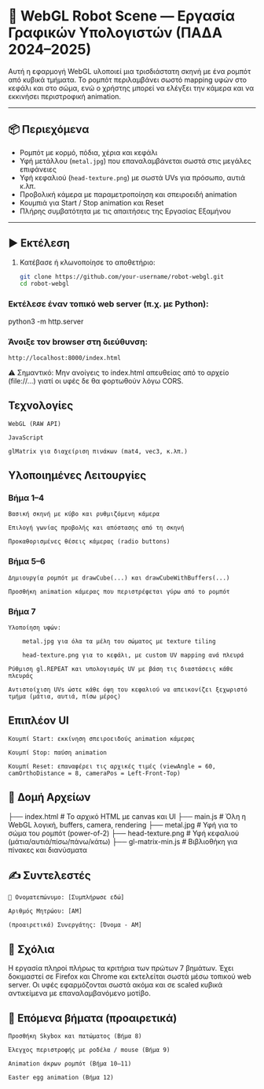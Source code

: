 # 🤖 WebGL Robot Scene — Εργασία Γραφικών Υπολογιστών (ΠΑΔΑ 2024–2025)

Αυτή η εφαρμογή WebGL υλοποιεί μια τρισδιάστατη σκηνή με ένα ρομπότ από κυβικά τμήματα. Το ρομπότ περιλαμβάνει σωστό mapping υφών στο κεφάλι και στο σώμα, ενώ ο χρήστης μπορεί να ελέγξει την κάμερα και να εκκινήσει περιστροφική animation.

---

## 📦 Περιεχόμενα

- Ρομπότ με κορμό, πόδια, χέρια και κεφάλι
- Υφή μετάλλου (`metal.jpg`) που επαναλαμβάνεται σωστά στις μεγάλες επιφάνειες
- Υφή κεφαλιού (`head-texture.png`) με σωστά UVs για πρόσωπο, αυτιά κ.λπ.
- Προβολική κάμερα με παραμετροποίηση και σπειροειδή animation
- Κουμπιά για Start / Stop animation και Reset
- Πλήρης συμβατότητα με τις απαιτήσεις της Εργασίας Εξαμήνου

---

## ▶️ Εκτέλεση

1. Κατέβασε ή κλωνοποίησε το αποθετήριο:
   ```bash
   git clone https://github.com/your-username/robot-webgl.git
   cd robot-webgl

### Εκτέλεσε έναν τοπικό web server (π.χ. με Python):

python3 -m http.server

### Άνοιξε τον browser στη διεύθυνση:

    http://localhost:8000/index.html

⚠️ Σημαντικό: Μην ανοίγεις το index.html απευθείας από το αρχείο (file://...) γιατί οι υφές δε θα φορτωθούν λόγω CORS.

## Τεχνολογίες

    WebGL (RAW API)

    JavaScript

    glMatrix για διαχείριση πινάκων (mat4, vec3, κ.λπ.)

## Υλοποιημένες Λειτουργίες
### Βήμα 1–4

    Βασική σκηνή με κύβο και ρυθμιζόμενη κάμερα

    Επιλογή γωνίας προβολής και απόστασης από τη σκηνή

    Προκαθορισμένες θέσεις κάμερας (radio buttons)

### Βήμα 5–6

    Δημιουργία ρομπότ με drawCube(...) και drawCubeWithBuffers(...)

    Προσθήκη animation κάμερας που περιστρέφεται γύρω από το ρομπότ

### Βήμα 7

    Υλοποίηση υφών:

        metal.jpg για όλα τα μέλη του σώματος με texture tiling

        head-texture.png για το κεφάλι, με custom UV mapping ανά πλευρά

    Ρύθμιση gl.REPEAT και υπολογισμός UV με βάση τις διαστάσεις κάθε πλευράς

    Αντιστοίχιση UVs ώστε κάθε όψη του κεφαλιού να απεικονίζει ξεχωριστό τμήμα (μάτια, αυτιά, πίσω μέρος)

## Επιπλέον UI

    Κουμπί Start: εκκίνηση σπειροειδούς animation κάμερας

    Κουμπί Stop: παύση animation

    Κουμπί Reset: επαναφέρει τις αρχικές τιμές (viewAngle = 60, camOrthoDistance = 8, cameraPos = Left-Front-Top)

## 📂 Δομή Αρχείων

├── index.html             # Το αρχικό HTML με canvas και UI
├── main.js                # Όλη η WebGL λογική, buffers, camera, rendering
├── metal.jpg              # Υφή για το σώμα του ρομπότ (power-of-2)
├── head-texture.png       # Υφή κεφαλιού (μάτια/αυτιά/πίσω/πάνω/κάτω)
├── gl-matrix-min.js       # Βιβλιοθήκη για πίνακες και διανύσματα

## ✍️ Συντελεστές

    👤 Ονοματεπώνυμο: [Συμπλήρωσε εδώ]

    Αριθμός Μητρώου: [ΑΜ]

    (προαιρετικά) Συνεργάτης: [Όνομα - ΑΜ]

## 💬 Σχόλια

Η εργασία πληροί πλήρως τα κριτήρια των πρώτων 7 βημάτων. Έχει δοκιμαστεί σε Firefox και Chrome και εκτελείται σωστά μέσω τοπικού web server. Οι υφές εφαρμόζονται σωστά ακόμα και σε scaled κυβικά αντικείμενα με επαναλαμβανόμενο μοτίβο.

## 🧪 Επόμενα βήματα (προαιρετικά)

    Προσθήκη Skybox και πατώματος (Βήμα 8)

    Έλεγχος περιστροφής με ροδέλα / mouse (Βήμα 9)

    Animation άκρων ρομπότ (Βήμα 10–11)

    Easter egg animation (Βήμα 12)

